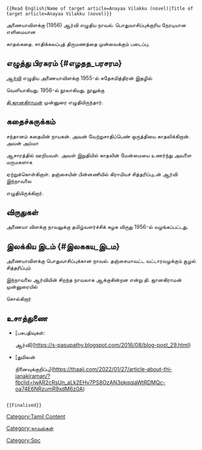 ```{=mediawiki}
{{Read English|Name of target article=Anayaa Vilakku (novel)|Title of target article=Anayaa Vilakku (novel)}}
```
அணையாவிளக்கு (1956) ஆர்வி எழுதிய நாவல். பொதுவாசிப்புக்குரிய நேரடியான எளிமையான
காதல்கதை. சாதிக்கலப்புத் திருமணத்தை முன்வைக்கும் படைப்பு.

## எழுத்து பிரசுரம் {#எழதத_பரசரம}

[ஆர்வி](ஆர்வி "wikilink") எழுதிய அணையாவிளக்கு 1955-ல் சுதேசமித்திரன் இதழில்
வெளியாகியது. 1956-ல் நூலாகியது. நூலுக்கு
[தி.ஜானகிராமன்](தி.ஜானகிராமன் "wikilink") முன்னுரை எழுதியிருந்தார்.

## கதைச்சுருக்கம்

சந்தானம் கதையின் நாயகன். அவன் வேற்றுசாதிப்பெண் ஒருத்தியை காதலிக்கிறான். அவன் அம்மா
ஆசாரத்தில் ஊறியவள். அவள் இறுதியில் காதலின் மேன்மையை உணர்ந்து அவளை மருமகளாக
ஏற்றுக்கொள்கிறாள். தஞ்சையின் பின்னணியில் கிராமியச் சித்தரிப்புடன் ஆர்வி இந்நாவலை
எழுதியிருக்கிறார்.

## விருதுகள்

அணையா விளக்கு நாவலுக்கு தமிழ்வளர்ச்சிக் கழக விருது 1956-ல் வழங்கப்பட்டது.

## இலக்கிய இடம் {#இலககய_இடம}

அணையாவிளக்கு பொதுவாசிப்புக்கான நாவல். தஞ்சைமாவட்ட வட்டாரவழக்கும் சூழல் சித்தரிப்பும்
இந்நாவலை ஆர்வியின் சிறந்த நாவலாக ஆக்குகின்றன என்று தி. ஜானகிராமன் முன்னுரையில்
சொல்கிறார்

## உசாத்துணை

-   [பசுபதிவுகள்:
    ஆர்வி](https://s-pasupathy.blogspot.com/2016/08/blog-post_29.html)
-   [துமிலன்
    நினைவுக்குறிப்பு](https://thaaii.com/2022/01/27/article-about-thi-janakiraman/?fbclid=IwAR2cRsUn_aLk2EHv7PS8OzAN3pkqqjaWtRDMQc-oa74E6NRzumR9xdM6z0A)

```{=mediawiki}
{{Finalised}}
```
[Category:Tamil Content](Category:Tamil_Content "wikilink")
[Category:நாவல்கள்](Category:நாவல்கள் "wikilink")
[Category:Spc](Category:Spc "wikilink")
